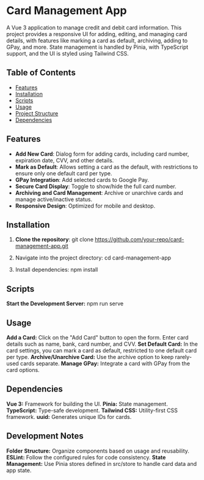 # Card Management App

A Vue 3 application to manage credit and debit card information. This project provides a responsive UI for adding, editing, and managing card details, with features like marking a card as default, archiving, adding to GPay, and more. State management is handled by Pinia, with TypeScript support, and the UI is styled using Tailwind CSS.

## Table of Contents
- [Features](#features)
- [Installation](#installation)
- [Scripts](#scripts)
- [Usage](#usage)
- [Project Structure](#project-structure)
- [Dependencies](#dependencies)

## Features
- **Add New Card**: Dialog form for adding cards, including card number, expiration date, CVV, and other details.
- **Mark as Default**: Allows setting a card as the default, with restrictions to ensure only one default card per type.
- **GPay Integration**: Add selected cards to Google Pay.
- **Secure Card Display**: Toggle to show/hide the full card number.
- **Archiving and Card Management**: Archive or unarchive cards and manage active/inactive status.
- **Responsive Design**: Optimized for mobile and desktop.

## Installation
1. **Clone the repository**:
   git clone https://github.com/your-repo/card-management-app.git

2. Navigate into the project directory:
   cd card-management-app
3. Install dependencies:
   npm install
   
## Scripts
**Start the Development Server:**
npm run serve

## Usage
**Add a Card:** Click on the "Add Card" button to open the form. Enter card details such as name, bank, card number, and CVV.
**Set Default Card:** In the card settings, you can mark a card as default, restricted to one default card per type.
**Archive/Unarchive Card:** Use the archive option to keep rarely-used cards separate.
**Manage GPay:** Integrate a card with GPay from the card options.

## Dependencies
**Vue 3:** Framework for building the UI.
**Pinia:** State management.
**TypeScript:** Type-safe development.
**Tailwind CSS:** Utility-first CSS framework.
**uuid:** Generates unique IDs for cards.

## Development Notes
**Folder Structure:** Organize components based on usage and reusability.
**ESLint:** Follow the configured rules for code consistency.
**State Management:** Use Pinia stores defined in src/store to handle card data and app state.
